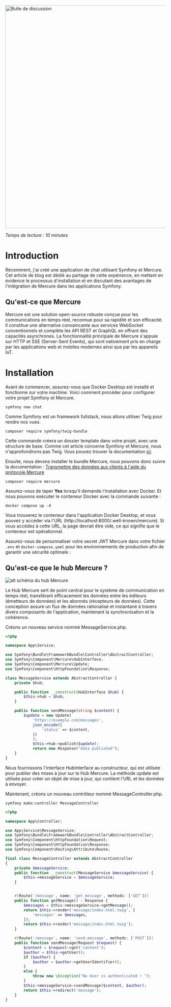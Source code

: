 <img src="https://plus.unsplash.com/premium_photo-1677252438450-b779a923b0f6?w=900&auto=format&fit=crop&q=60&ixlib=rb-4.0.3&ixid=M3wxMjA3fDB8MHxzZWFyY2h8MXx8bWVzc2FnZXxlbnwwfHwwfHx8MA%3D%3D" class="mx-auto" alt="Bulle de discussion" width="700px"/>

<i>Temps de lecture : 10 minutes</i>

# Introduction

Récemment, j'ai créé une application de chat utilisant Symfony et Mercure. Cet article de blog est dédié au partage de cette expérience, en mettant en évidence le processus d'installation et en discutant des avantages de l'intégration de Mercure dans les applications Symfony.

## Qu'est-ce que Mercure

Mercure est une solution open-source robuste conçue pour les communications en temps réel, reconnue pour sa rapidité et son efficacité. Il constitue une alternative convaincante aux services WebSocket conventionnels et complète les API REST et GraphQL en offrant des capacités asynchrones. La fonctionnalité principale de Mercure s'appuie sur HTTP et SSE (Server-Sent Events), qui sont nativement pris en charge par les applications web et mobiles modernes ainsi que par les appareils IoT.

# Installation

Avant de commencer, assurez-vous que Docker Desktop est installé et fonctionne sur votre machine. Voici comment procéder pour configurer votre projet Symfony et Mercure.

```
symfony new chat
```

Comme Symfony est un framework fullstack, nous allons utiliser Twig pour rendre nos vues.

```
composer require symfony/twig-bundle
```

Cette commande créera un dossier template dans votre projet, avec une structure de base. Comme cet article concerne Symfony et Mercure, nous n'approfondirons pas Twig. Vous pouvez trouver la documentation [ici](https://twig.symfony.com/doc/3.x/intro.html)

Ensuite, nous devons installer le bundle Mercure, nous pouvons donc suivre la documentation : [Transmettre des données aux clients à l'aide du protocole Mercure](https://symfony.com/doc/current/mercure.html)

```
composer require mercure
```

Assurez-vous de taper <strong>Yes</strong> lorsqu'il demande l'installation avec Docker. Et nous pouvons exécuter le conteneur Docker avec la commande suivante :

```
docker compose up -d
```

Vous trouverez le conteneur dans l'application Docker Desktop, et vous pouvez y accéder via l'URL (http://localhost:8000/.well-known/mercure). Si vous accédez à cette URL, la page devrait être vide, ce qui signifie que le conteneur est opérationnel.

Assurez-vous de personnaliser votre secret JWT Mercure dans votre fichier `.env` et `docker-compose.yaml` pour les environnements de production afin de garantir une sécurité optimale :

## Qu'est-ce que le hub Mercure ?

![alt schéma du hub Mercure](https://raw.githubusercontent.com/dunglas/mercure/master/spec/subscriptions.png)

Le Hub Mercure sert de point central pour le système de communication en temps réel, transférant efficacement les données entre les éditeurs (émetteurs de données) et les abonnés (récepteurs de données). Cette conception assure un flux de données rationalisé et instantané à travers divers composants de l'application, maintenant la synchronisation et la cohérence.

Créons un nouveau service nommé MessageService.php.

```php
<?php

namespace App\Service;

use Symfony\Bundle\FrameworkBundle\Controller\AbstractController;
use Symfony\Component\Mercure\HubInterface;
use Symfony\Component\Mercure\Update;
use Symfony\Component\HttpFoundation\Response;

class MessageService extends AbstractController {
    private $hub;

    public function __construct(HubInterface $hub) {
        $this->hub = $hub;
    }

    public function sendMessage(string $content) {
        $update = new Update(
            'https://example.com/messages',
            json_encode([
                'status' => $content,
            ])
            );
            $this->hub->publish($update);
            return new Response("data published");
    }
}
```

Nous fournissons l'interface HubInterface au constructeur, qui est utilisée pour publier des mises à jour sur le Hub Mercure.
La méthode update est utilisée pour créer un objet de mise à jour, qui contient l'URL et les données à envoyer.

Maintenant, créons un nouveau contrôleur nommé MessageController.php.

```
symfony make:controller MessageController
```

```php
<?php

namespace App\Controller;

use App\Service\MessageService;
use Symfony\Bundle\FrameworkBundle\Controller\AbstractController;
use Symfony\Component\HttpFoundation\Request;
use Symfony\Component\HttpFoundation\Response;
use Symfony\Component\Routing\Attribute\Route;

final class MessageController extends AbstractController
{
    private $messageService;
    public function __construct(MessageService $messageService) {
        $this->messageService = $messageService;
    }


    #[Route('/message', name: 'get_message', methods: ['GET'])]
    public function getMessage() : Response {
        $messages = $this->messageService->getMessage();
        return $this->render('message/index.html.twig', [
            'messages' => $messages,
        ]);
        return $this->render('message/index.html.twig');
    }

    #[Route('/message', name: 'send_message', methods: ['POST'])]
    public function sendMessage(Request $request) {
        $content = $request->get('content');
        $author = $this->getUser();
        if ($author) {
            $author = $author->getUserIdentifier();
        }
        else {
            throw new \Exception("No User is authenticated ! ");
        }
        $this->messageService->sendMessage($content, $author);
        return $this->redirect('message');
    }
}
```
